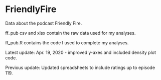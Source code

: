 # FriendlyFire
Data about the podcast Friendly Fire.

ff_pub csv and xlsx contain the raw data used for my analyses.

ff_pub.R contains the code I used to complete my analyses.

Latest update: 
Apr. 19, 2020 - improved y-axes and included density plot code.

Previous update: 
Updated spreadsheets to include ratings up to episode 119.
